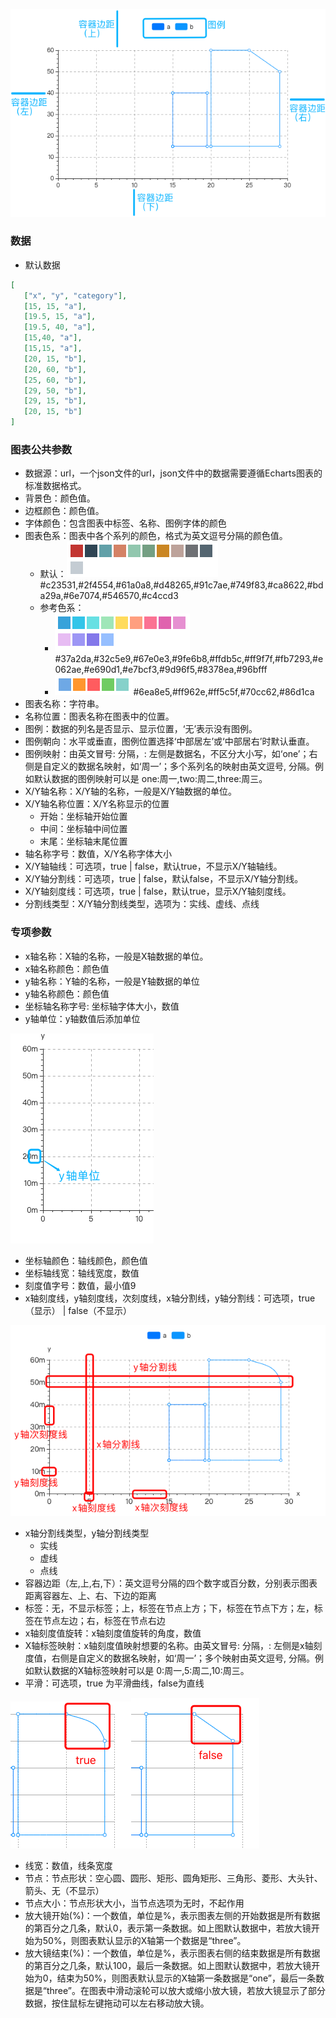 ![image.png](images/包线图/1.png)

### 数据
   - 默认数据
   ```json
   [
      ["x", "y", "category"],
      [15, 15, "a"],
      [19.5, 15, "a"],
      [19.5, 40, "a"],
      [15,40, "a"],
      [15,15, "a"],
      [20, 15, "b"],
      [20, 60, "b"], 
      [25, 60, "b"], 
      [29, 50, "b"], 
      [29, 15, "b"], 
      [20, 15, "b"]
   ]
   ```

### 图表公共参数
   - 数据源：url，一个json文件的url，json文件中的数据需要遵循Echarts图表的标准数据格式。
   - 背景色：颜色值。
   - 边框颜色：颜色值。
   - 字体颜色：包含图表中标签、名称、图例字体的颜色
   - 图表色系：图表中各个系列的颜色，格式为英文逗号分隔的颜色值。
      - 默认：![image.png](images/chart_common_default_colors.png)#c23531,#2f4554,#61a0a8,#d48265,#91c7ae,#749f83,#ca8622,#bda29a,#6e7074,#546570,#c4ccd3
      - 参考色系：
         - ![image.png](images/chart_common_colors1.png)#37a2da,#32c5e9,#67e0e3,#9fe6b8,#ffdb5c,#ff9f7f,#fb7293,#e062ae,#e690d1,#e7bcf3,#9d96f5,#8378ea,#96bfff
         - ![image.png](images/chart_common_colors2.png)#6ea8e5,#ff962e,#ff5c5f,#70cc62,#86d1ca
   - 图表名称：字符串。
   - 名称位置：图表名称在图表中的位置。
   - 图例：数据的列名是否显示、显示位置，‘无’表示没有图例。
   - 图例朝向：水平或垂直，图例位置选择‘中部居左’或‘中部居右’时默认垂直。
   - 图例映射：由英文冒号: 分隔，: 左侧是数据名，不区分大小写，如‘one’；右侧是自定义的数据名映射，如‘周一’；多个系列名的映射由英文逗号, 分隔。例如默认数据的图例映射可以是 one:周一,two:周二,three:周三。
   - X/Y轴名称：X/Y轴的名称，一般是X/Y轴数据的单位。
   - X/Y轴名称位置：X/Y名称显示的位置
      - 开始：坐标轴开始位置
      - 中间：坐标轴中间位置
      - 末尾：坐标轴末尾位置
   - 轴名称字号：数值，X/Y名称字体大小
   - X/Y轴轴线：可选项，true | false，默认true，不显示X/Y轴轴线。
   - X/Y轴分割线：可选项，true | false，默认false，不显示X/Y轴分割线。
   - X/Y轴刻度线：可选项，true | false，默认true，显示X/Y轴刻度线。
   - 分割线类型：X/Y轴分割线类型，选项为：实线、虚线、点线

### 专项参数
   - x轴名称：X轴的名称，一般是X轴数据的单位。
   - x轴名称颜色：颜色值
   - y轴名称：Y轴的名称，一般是Y轴数据的单位
   - y轴名称颜色：颜色值
   - 坐标轴名称字号: 坐标轴字体大小，数值
   - y轴单位：y轴数值后添加单位

   ![image.png](images/包线图/2.png)

   - 坐标轴颜色：轴线颜色，颜色值
   - 坐标轴线宽：轴线宽度，数值
   - 刻度值字号：数值，最小值9
   - x轴刻度线，y轴刻度线，次刻度线，x轴分割线，y轴分割线：可选项，true（显示） | false（不显示）

   ![image.png](images/包线图/3.png)

   - x轴分割线类型，y轴分割线类型
      - 实线
      - 虚线
      - 点线
   - 容器边距（左,上,右,下）：英文逗号分隔的四个数字或百分数，分别表示图表距离容器左、上、右、下边的距离
   - 标签：无，不显示标签；上，标签在节点上方；下，标签在节点下方；左，标签在节点左边；右，标签在节点右边
   - x轴刻度值旋转：x轴刻度值旋转的角度，数值
   - X轴标签映射：x轴刻度值映射想要的名称。由英文冒号: 分隔，: 左侧是x轴刻度值，右侧是自定义的数据名映射，如‘周一’；多个映射由英文逗号, 分隔。例如默认数据的X轴标签映射可以是 0:周一,5:周二,10:周三。
   - 平滑：可选项，true 为平滑曲线，false为直线

   ![image.png](images/包线图/4.png)![image.png](images/包线图/5.png)

   - 线宽：数值，线条宽度
   - 节点：节点形状：空心圆、圆形、矩形、圆角矩形、三角形、菱形、大头针、箭头、无（不显示）
   - 节点大小：节点形状大小，当节点选项为无时，不起作用
   - 放大镜开始(%)：一个数值，单位是%，表示图表左侧的开始数据是所有数据的第百分之几条，默认0，表示第一条数据。如上图默认数据中，若放大镜开始为50%，则图表默认显示的X轴第一个数据是“three”。
   - 放大镜结束(%)：一个数值，单位是%，表示图表右侧的结束数据是所有数据的第百分之几条，默认100，最后一条数据。如上图默认数据中，若放大镜开始为0，结束为50%，则图表默认显示的X轴第一条数据是“one”，最后一条数据是“three”。在图表中滑动滚轮可以放大或缩小放大镜，若放大镜显示了部分数据，按住鼠标左键拖动可以左右移动放大镜。
